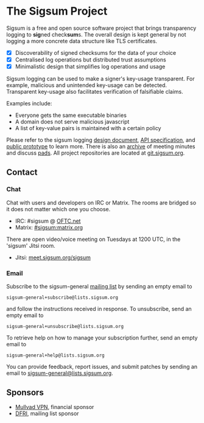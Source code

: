 # The Sigsum Project
Sigsum is a free and open source software project that brings transparency
logging to **sig**ned check**sum**s.  The overall design is kept general
by not logging a more concrete data structure like TLS certificates.

- [x] Discoverability of signed checksums for the data of your choice
- [x] Centralised log operations but distributed trust assumptions
- [x] Minimalistic design that simplifies log operations and usage

Sigsum logging can be used to make a signer's key-usage transparent.  For
example, malicious and unintended key-usage can be detected.  Transparent
key-usage also facilitates verification of falsifiable claims.

Examples include:

- Everyone gets the same executable binaries
- A domain does not serve malicious javascript
- A list of key-value pairs is maintained with a certain policy

Please refer to the sigsum logging
	[design document](https://git.sigsum.org/sigsum/tree/doc/design.md),
	[API specification](https://git.sigsum.org/sigsum/tree/doc/api.md), and
	[public prototype](https://git.sigsum.org/sigsum-log-go/tree/README.md)
to learn more.  There is also an
	[archive](https://git.sigsum.org/sigsum/tree/archive)
of meeting minutes and discuss
	[pads](https://pad.sigsum.org).
All project repositories are located at
	[git.sigsum.org](https://git.sigsum.org).

## Contact
### Chat
Chat with users and developers on IRC or Matrix. The rooms
are bridged so it does not matter which one you choose.

- IRC: \#sigsum @ [OFTC.net](https://oftc.net/)
- Matrix: [#sigsum:matrix.org](https://app.element.io/#/room/#sigsum:matrix.org)

There are open video/voice meeting on Tuesdays at 1200 UTC, in the
'sigsum' Jitsi room.

- Jitsi: [meet.sigsum.org/sigsum](https://meet.sigsum.org/sigsum)

### Email
Subscribe to the sigsum-general [mailing list](https://lists.sigsum.org/) by
sending an empty email to

    sigsum-general+subscribe@lists.sigsum.org

and follow the instructions received in response. To unsubscribe, send
an empty email to


    sigsum-general+unsubscribe@lists.sigsum.org

To retrieve help on how to manage your subscription further, send an
empty email to

    sigsum-general+help@lists.sigsum.org

You can provide feedback, report issues, and submit patches by sending an email
to sigsum-general@lists.sigsum.org.

## Sponsors
- [Mullvad VPN](https://mullvad.net/), financial sponsor
- [DFRI](https://www.dfri.se/), mailing list sponsor
